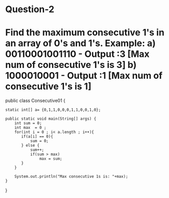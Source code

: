 # Question-2
# Find the maximum consecutive 1's in an array of 0's and 1's. Example: a) 00110001001110 - Output :3 [Max num of consecutive 1's is 3] b) 1000010001 - Output :1 [Max num of consecutive 1's is 1]

public class Consecutive01 {
    
    static int[] a= {0,1,1,0,0,0,1,1,0,0,1,0};
    
    public static void main(String[] args) {
        int sum = 0;
        int max  = 0 ;
        for(int i = 0 ; i< a.length ; i++){
           if(a[i] == 0){
               sum = 0;
           } else {
               sum++;
               if(sum > max)
                   max = sum;
           }
        }
        
        System.out.println("Max consecutive 1s is: "+max);
    }
    
}
